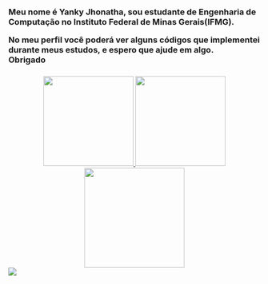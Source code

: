 <h3>Meu nome é Yanky Jhonatha, sou estudante de Engenharia de Computação no Instituto Federal de Minas Gerais(IFMG).
  
No meu perfil você poderá ver alguns códigos que implementei durante meus estudos, e espero que ajude em algo.                   
Obrigado <h3>
 

<div align="center">
  <a href="https://github.com/Jhonatha1">
  <img height="180em" src="https://github-readme-stats.vercel.app/api?username=Jhonatha1&show_icons=true&theme=highcontrast&localebr&include_all_commits=true&count_private=true"/>
  <img height="180em" src="https://github-readme-stats.vercel.app/api/top-langs/?username=Jhonatha1&layout=compact&langs_count=7&theme=highcontrast&locale"/>
</div>
<div align="center">
                  <img height="200" src="https://cdn.discordapp.com/attachments/840049777143971851/950527659966890004/338224_6OG0rNoS.png">
  </div>
  <div>
    <a href="https://www.instagram.com/yanky_fonteboa/" target="_blank"><img src="https://img.shields.io/badge/-Instagram-%23E4405F?style=for-the-badge&logo=instagram&logoColor=white" target="_blank"></a>
    </div>
